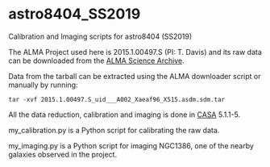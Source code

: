 # astro8404_SS2019
Calibration and Imaging scripts for astro8404 (SS2019)

The ALMA Project used here is 2015.1.00497.S (PI: T. Davis) and its raw data can be downloaded from the [ALMA Science Archive](http://almascience.eso.org/aq/). 

Data from the tarball can be extracted using the ALMA downloader script or manually by running:
```
tar -xvf 2015.1.00497.S_uid___A002_Xaeaf96_X515.asdm.sdm.tar
```
All the data reduction, calibration and imaging is done in [CASA](https://casa.nrao.edu/) 5.1.1-5.

my_calibration.py is a Python script for calibrating the raw data.

my_imaging.py is a Python script for imaging NGC1386, one of the nearby galaxies observed in the project.
